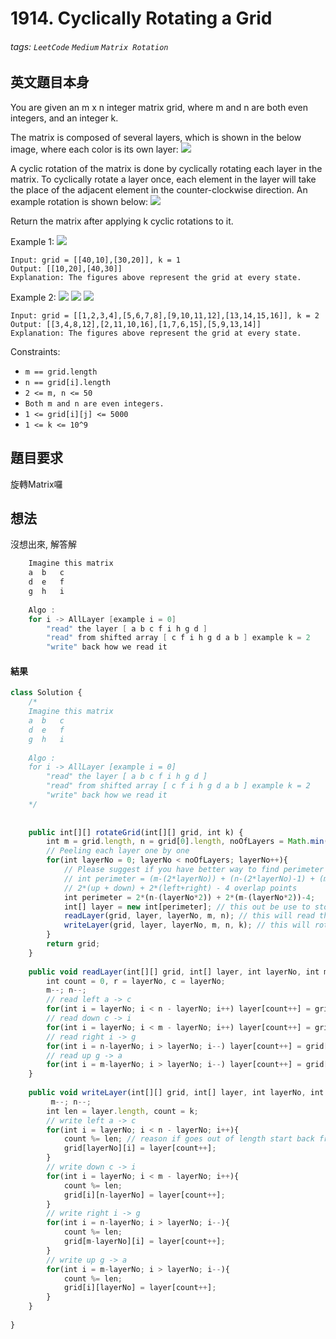 # 1914. Cyclically Rotating a Grid
###### tags: `LeetCode` `Medium` `Matrix Rotation`

## 英文題目本身
You are given an m x n integer matrix grid​​​, where m and n are both even integers, and an integer k.

The matrix is composed of several layers, which is shown in the below image, where each color is its own layer:
![](https://i.imgur.com/mFmDwhj.png)

A cyclic rotation of the matrix is done by cyclically rotating each layer in the matrix. To cyclically rotate a layer once, each element in the layer will take the place of the adjacent element in the counter-clockwise direction. An example rotation is shown below:
![](https://i.imgur.com/hv3f70L.png)


Return the matrix after applying k cyclic rotations to it.

 

Example 1:
![](https://i.imgur.com/5yYPk7n.png)


```
Input: grid = [[40,10],[30,20]], k = 1
Output: [[10,20],[40,30]]
Explanation: The figures above represent the grid at every state.
```
Example 2:
![](https://i.imgur.com/vnsgEn2.png) ![](https://i.imgur.com/WJXaCql.png)
![](https://i.imgur.com/hQjgCyO.png)

 ``` 
Input: grid = [[1,2,3,4],[5,6,7,8],[9,10,11,12],[13,14,15,16]], k = 2
Output: [[3,4,8,12],[2,11,10,16],[1,7,6,15],[5,9,13,14]]
Explanation: The figures above represent the grid at every state.
``` 

Constraints:

- `m == grid.length`
- `n == grid[i].length`
- `2 <= m, n <= 50`
- `Both m and n are even integers.`
- `1 <= grid[i][j] <= 5000`
- `1 <= k <= 10^9`
## 題目要求
旋轉Matrix囉
## 想法
沒想出來, 解答解
```go
    Imagine this matrix
    a  b   c
    d  e   f
    g  h   i
    
    Algo :
    for i -> AllLayer [example i = 0]
        "read" the layer [ a b c f i h g d ]
        "read" from shifted array [ c f i h g d a b ] example k = 2
        "write" back how we read it  
```

#### 結果
```javascript
class Solution {
    /*
    Imagine this matrix
    a  b   c
    d  e   f
    g  h   i
    
    Algo :
    for i -> AllLayer [example i = 0]
        "read" the layer [ a b c f i h g d ]
        "read" from shifted array [ c f i h g d a b ] example k = 2
        "write" back how we read it   
    */
    
    
    public int[][] rotateGrid(int[][] grid, int k) {
        int m = grid.length, n = grid[0].length, noOfLayers = Math.min(m/2, n/2); 
        // Peeling each layer one by one
        for(int layerNo = 0; layerNo < noOfLayers; layerNo++){
            // Please suggest if you have better way to find perimeter of matrix on a given layer!
            // int perimeter = (m-(2*layerNo)) + (n-(2*layerNo)-1) + (m-(2*layerNo)-1) + (n-(2*layerNo)-2); 
            // 2*(up + down) + 2*(left+right) - 4 overlap points
            int perimeter = 2*(n-(layerNo*2)) + 2*(m-(layerNo*2))-4;
            int[] layer = new int[perimeter]; // this out be use to store that particular layer
            readLayer(grid, layer, layerNo, m, n); // this will read the layer
            writeLayer(grid, layer, layerNo, m, n, k); // this will rotate it by k and write back the layer  
        }
        return grid;
    }
    
    public void readLayer(int[][] grid, int[] layer, int layerNo, int m, int n){
        int count = 0, r = layerNo, c = layerNo;
        m--; n--;
        // read left a -> c
        for(int i = layerNo; i < n - layerNo; i++) layer[count++] = grid[layerNo][i];
        // read down c -> i
        for(int i = layerNo; i < m - layerNo; i++) layer[count++] = grid[i][n-layerNo];
        // read right i -> g
        for(int i = n-layerNo; i > layerNo; i--) layer[count++] = grid[m-layerNo][i];
        // read up g -> a
        for(int i = m-layerNo; i > layerNo; i--) layer[count++] = grid[i][layerNo];
    }
    
    public void writeLayer(int[][] grid, int[] layer, int layerNo, int m, int n, int k){
         m--; n--;
        int len = layer.length, count = k; 
        // write left a -> c
        for(int i = layerNo; i < n - layerNo; i++){
            count %= len; // reason if goes out of length start back from 0
            grid[layerNo][i] = layer[count++];
        }
        // write down c -> i
        for(int i = layerNo; i < m - layerNo; i++){
            count %= len;
            grid[i][n-layerNo] = layer[count++];
        } 
        // write right i -> g
        for(int i = n-layerNo; i > layerNo; i--){
            count %= len;
            grid[m-layerNo][i] = layer[count++];
        }
        // write up g -> a
        for(int i = m-layerNo; i > layerNo; i--){
            count %= len;
            grid[i][layerNo] = layer[count++];
        } 
    }
    
}
```
